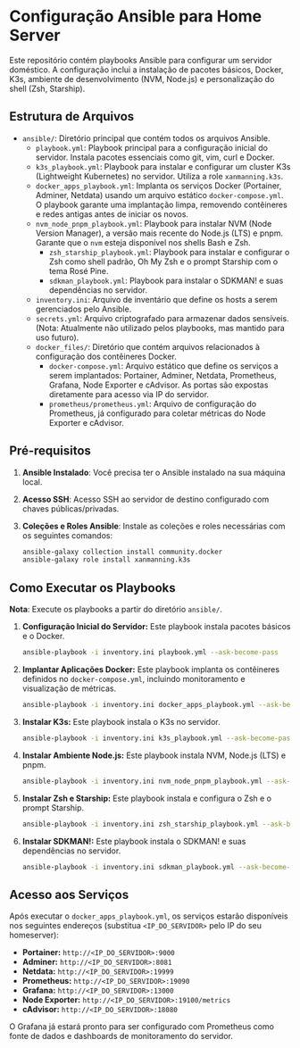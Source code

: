 # Configuração Ansible para Home Server

Este repositório contém playbooks Ansible para configurar um servidor doméstico. A configuração inclui a instalação de pacotes básicos, Docker, K3s, ambiente de desenvolvimento (NVM, Node.js) e personalização do shell (Zsh, Starship).

## Estrutura de Arquivos

- `ansible/`: Diretório principal que contém todos os arquivos Ansible.
  - `playbook.yml`: Playbook principal para a configuração inicial do servidor. Instala pacotes essenciais como git, vim, curl e Docker.
  - `k3s_playbook.yml`: Playbook para instalar e configurar um cluster K3s (Lightweight Kubernetes) no servidor. Utiliza a role `xanmanning.k3s`.
  - `docker_apps_playbook.yml`: Implanta os serviços Docker (Portainer, Adminer, Netdata) usando um arquivo estático `docker-compose.yml`. O playbook garante uma implantação limpa, removendo contêineres e redes antigas antes de iniciar os novos.
  - `nvm_node_pnpm_playbook.yml`: Playbook para instalar NVM (Node Version Manager), a versão mais recente do Node.js (LTS) e pnpm. Garante que o `nvm` esteja disponível nos shells Bash e Zsh.
    - `zsh_starship_playbook.yml`: Playbook para instalar e configurar o Zsh como shell padrão, Oh My Zsh e o prompt Starship com o tema Rosé Pine.
    - `sdkman_playbook.yml`: Playbook para instalar o SDKMAN! e suas dependências no servidor.
  - `inventory.ini`: Arquivo de inventário que define os hosts a serem gerenciados pelo Ansible.
  - `secrets.yml`: Arquivo criptografado para armazenar dados sensíveis. (Nota: Atualmente não utilizado pelos playbooks, mas mantido para uso futuro).
  - `docker_files/`: Diretório que contém arquivos relacionados à configuração dos contêineres Docker.
    - `docker-compose.yml`: Arquivo estático que define os serviços a serem implantados: Portainer, Adminer, Netdata, Prometheus, Grafana, Node Exporter e cAdvisor. As portas são expostas diretamente para acesso via IP do servidor.
    - `prometheus/prometheus.yml`: Arquivo de configuração do Prometheus, já configurado para coletar métricas do Node Exporter e cAdvisor.

## Pré-requisitos

1. **Ansible Instalado**: Você precisa ter o Ansible instalado na sua máquina local.
2. **Acesso SSH**: Acesso SSH ao servidor de destino configurado com chaves públicas/privadas.
3. **Coleções e Roles Ansible**: Instale as coleções e roles necessárias com os seguintes comandos:

    ```bash
    ansible-galaxy collection install community.docker
    ansible-galaxy role install xanmanning.k3s
    ```

## Como Executar os Playbooks

**Nota**: Execute os playbooks a partir do diretório `ansible/`.

1. **Configuração Inicial do Servidor:**
    Este playbook instala pacotes básicos e o Docker.

    ```bash
    ansible-playbook -i inventory.ini playbook.yml --ask-become-pass
    ```

2. **Implantar Aplicações Docker:**
    Este playbook implanta os contêineres definidos no `docker-compose.yml`, incluindo monitoramento e visualização de métricas.

    ```bash
    ansible-playbook -i inventory.ini docker_apps_playbook.yml --ask-become-pass
    ```

3. **Instalar K3s:**
    Este playbook instala o K3s no servidor.

    ```bash
    ansible-playbook -i inventory.ini k3s_playbook.yml --ask-become-pass
    ```

4. **Instalar Ambiente Node.js:**
    Este playbook instala NVM, Node.js (LTS) e pnpm.

    ```bash
    ansible-playbook -i inventory.ini nvm_node_pnpm_playbook.yml --ask-become-pass
    ```

5. **Instalar Zsh e Starship:**
    Este playbook instala e configura o Zsh e o prompt Starship.

    ```bash
    ansible-playbook -i inventory.ini zsh_starship_playbook.yml --ask-become-pass
    ```

6. **Instalar SDKMAN!:**
    Este playbook instala o SDKMAN! e suas dependências no servidor.

    ```bash
    ansible-playbook -i inventory.ini sdkman_playbook.yml --ask-become-pass
    ```

## Acesso aos Serviços

Após executar o `docker_apps_playbook.yml`, os serviços estarão disponíveis nos seguintes endereços (substitua `<IP_DO_SERVIDOR>` pelo IP do seu homeserver):

- **Portainer:** `http://<IP_DO_SERVIDOR>:9000`
- **Adminer:** `http://<IP_DO_SERVIDOR>:8081`
- **Netdata:** `http://<IP_DO_SERVIDOR>:19999`
- **Prometheus:** `http://<IP_DO_SERVIDOR>:19090`
- **Grafana:** `http://<IP_DO_SERVIDOR>:13000`
- **Node Exporter:** `http://<IP_DO_SERVIDOR>:19100/metrics`
- **cAdvisor:** `http://<IP_DO_SERVIDOR>:18080`

O Grafana já estará pronto para ser configurado com Prometheus como fonte de dados e dashboards de monitoramento do servidor.
